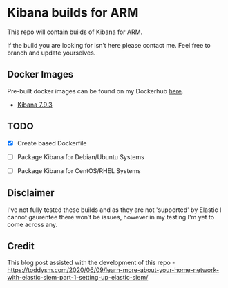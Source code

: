 # Kibana builds for ARM
This repo will contain builds of Kibana for ARM. 

If the build you are looking for isn’t here please contact me.
Feel free to branch and update yourselves. 


## Docker Images
Pre-built docker images can be found on my Dockerhub [here](https://hub.docker.com/r/jamesgarside/kibana/).

- [Kibana 7.9.3](https://hub.docker.com/r/jamesgarside/kibana/tags)


## TODO
- [x] Create based Dockerfile
- [ ] Package Kibana for Debian/Ubuntu Systems
- [ ] Package Kibana for CentOS/RHEL Systems


## Disclaimer
I've not fully tested these builds and as they are not 'supported' by Elastic I cannot gaurentee there won’t be issues, however in my testing I'm yet to come across any. 

## Credit
This blog post assisted with the development of this repo - https://toddysm.com/2020/06/09/learn-more-about-your-home-network-with-elastic-siem-part-1-setting-up-elastic-siem/